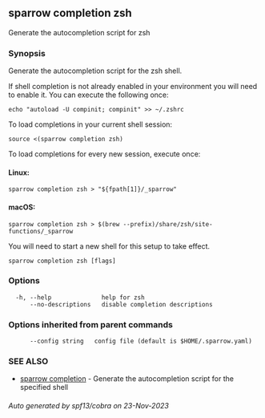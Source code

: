 ## sparrow completion zsh

Generate the autocompletion script for zsh

### Synopsis

Generate the autocompletion script for the zsh shell.

If shell completion is not already enabled in your environment you will need
to enable it.  You can execute the following once:

	echo "autoload -U compinit; compinit" >> ~/.zshrc

To load completions in your current shell session:

	source <(sparrow completion zsh)

To load completions for every new session, execute once:

#### Linux:

	sparrow completion zsh > "${fpath[1]}/_sparrow"

#### macOS:

	sparrow completion zsh > $(brew --prefix)/share/zsh/site-functions/_sparrow

You will need to start a new shell for this setup to take effect.


```
sparrow completion zsh [flags]
```

### Options

```
  -h, --help              help for zsh
      --no-descriptions   disable completion descriptions
```

### Options inherited from parent commands

```
      --config string   config file (default is $HOME/.sparrow.yaml)
```

### SEE ALSO

* [sparrow completion](sparrow_completion.md)	 - Generate the autocompletion script for the specified shell

###### Auto generated by spf13/cobra on 23-Nov-2023
